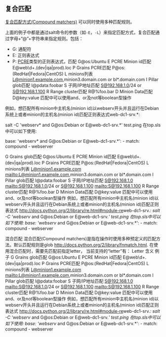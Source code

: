 ## 复合匹配

[复合匹配方式(Compound matchers)](http://docs.saltstack.com/topics/targeting/compound.html)
可以同时使用多种匹配规则。

上面的例子中都是通过salt命令的参数（如`-E`，`-L`）来指定匹配方式，复合匹配通过字母+“@”+字符串来指定规则。包括：

- G: 通配符
- E: 正则表达式
- P: [PCRE](http://pcre.org/)类型的正则表达式，匹配
G@os:Ubuntu
E
PCRE Minion id匹配
E@web\d+\.(dev|qa|prod)\.loc
P
Grains PCRE匹配
P@os:(RedHat|Fedora|CentOS)
L
minions列表
L@minion1.example.com,minion3.domain.com or bl*.domain.com
I
Pillar glob匹配
I@pdata:foobar
S
子网/IP地址匹配
S@192.168.1.0/24 or S@192.168.1.100
R
Range cluster匹配
R@%foo.bar
D
Minion Data匹配
D@key:value
匹配中可以使用and、or及not等boolean型操作

例如，想匹配所有minion中主机名(minion id)以webserv开头并且运行在Debian系统上或者minion的主机名(minion id)匹配正则表达式web-dc1-srv.*:

salt -C 'webserv* and G@os:Debian or E@web-dc1-srv.*' test.ping
在top.sls中可以如下使用:

base:
  'webserv* and G@os:Debian or E@web-dc1-srv.*':
    - match: compound
    - webserver


G
Grains glob匹配
G@os:Ubuntu
E
PCRE Minion id匹配
E@web\d+\.(dev|qa|prod)\.loc
P
Grains PCRE匹配
P@os:(RedHat|Fedora|CentOS)
L
minions列表
L@minion1.example.com <mailto:L@minion1.example.com>,minion3.domain.com or bl*.domain.com
I
Pillar glob匹配
I@pdata:foobar
S
子网/IP地址匹配
S@192.168.1.0 <mailto:S@192.168.1.0>/24 or S@192.168.1.100 <mailto:S@192.168.1.100>
R
Range cluster匹配
R@%foo.bar
D
Minion Data匹配
D@key:value
匹配中可以使用and、or及not等boolean型操作
例如，想匹配所有minion中主机名(minion id)以webserv开头并且运行在Debian系统上或者minion的主机名(minion id)匹配正则表达式 <http://docs.python.org/2/library/re.html#module-re>web-dc1-srv.*:
salt -C 'webserv* and G@os:Debian or E@web-dc1-srv.*' test.ping
在top.sls中可以如下使用:
base:
  'webserv* and G@os:Debian or E@web-dc1-srv.*':
    - match: compound
    - webserver



混合匹配
混合匹配(Compound matchers)是指在操作时使用多种预定义的匹配方法。默认匹配规则是glob <http://docs.python.org/2/library/fnmatch.html>. 在使用混合匹配时，需要先匹配前指定letter， 当前支持的“letter”有：
Letter
含义
例子
G
Grains glob匹配
G@os:Ubuntu
E
PCRE Minion id匹配
E@web\d+\.(dev|qa|prod)\.loc
P
Grains PCRE匹配
P@os:(RedHat|Fedora|CentOS)
L
minions列表
L@minion1.example.com <mailto:L@minion1.example.com>,minion3.domain.com or bl*.domain.com
I
Pillar glob匹配
I@pdata:foobar
S
子网/IP地址匹配
S@192.168.1.0 <mailto:S@192.168.1.0>/24 or S@192.168.1.100 <mailto:S@192.168.1.100>
R
Range cluster匹配
R@%foo.bar
D
Minion Data匹配
D@key:value
匹配中可以使用and、or及not等boolean型操作
例如，想匹配所有minion中主机名(minion id)以webserv开头并且运行在Debian系统上或者minion的主机名(minion id)匹配正则表达式 <http://docs.python.org/2/library/re.html#module-re>web-dc1-srv.*:
salt -C 'webserv* and G@os:Debian or E@web-dc1-srv.*' test.ping
在top.sls中可以如下使用:
base:
  'webserv* and G@os:Debian or E@web-dc1-srv.*':
    - match: compound
    - webserver

